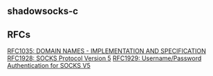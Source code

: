 ## shadowsocks-c

## RFCs
[RFC1035: DOMAIN NAMES - IMPLEMENTATION AND SPECIFICATION](https://tools.ietf.org/html/rfc1035)
[RFC1928: SOCKS Protocol Version 5](https://tools.ietf.org/html/rfc1928)
[RFC1929: Username/Password Authentication for SOCKS V5](https://tools.ietf.org/html/rfc1929)
